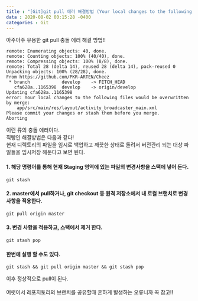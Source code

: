 ```yaml
---
title : "[Git]git pull 에러 해결방법 (Your local changes to the following files would be overwritten by merge )"
data : 2020-08-02 00:15:28 -0400
categories : Git
---
```

아주아주 유용한 git pull 충돌 에러 해결 방법!! <br>
```
remote: Enumerating objects: 40, done.
remote: Counting objects: 100% (40/40), done.
remote: Compressing objects: 100% (8/8), done.
remote: Total 28 (delta 14), reused 28 (delta 14), pack-reused 0
Unpacking objects: 100% (28/28), done.
From https://github.com/PKR-ARTEN/Cheez
 * branch            develop    -> FETCH_HEAD
   cfa628a..1165398  develop    -> origin/develop
Updating cfa628a..1165398
error: Your local changes to the following files would be overwritten by merge:
	app/src/main/res/layout/activity_broadcaster_main.xml
Please commit your changes or stash them before you merge.
Aborting
```
이런 류의 충돌 에러이다. <br>
직빵인 해결방법은 다음과 같다! <br>
현재 디렉토리의 파일을 임시로 백업하고 깨끗한 상태로 돌려서 버전관리 되는 대상 파일들을 임시저장 해둔다고 보면 된다. <br>

#### 1. 해당 명령어를 통해 현재 Staging 영역에 있는 파일의 변경사항을 스택에 넣어 둔다.
```
git stash
```
#### 2. master에서 pull하거나, git checkout 등 원격 저장소에서 내 로컬 브랜치로 변경사항을 적용한다.
```
git pull origin master
```
#### 3. 변경 사항을 적용하고, 스택에서 제거 한다.
```
git stash pop 
```
#### 한번에 실행 할 수도 있다.
```
git stash && git pull origin master && git stash pop
```
이후 정상적으로 pull이 된다.<br>
<br>
여럿이서 레포지토리의 브랜치를 공유할때 흔하게 발생하는 오류니까 꼭 참고!!
